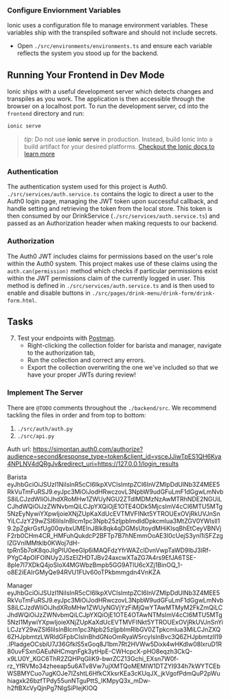 
### Configure Enviornment Variables

Ionic uses a configuration file to manage environment variables. These variables ship with the transpiled software and should not include secrets.

- Open `./src/environments/environments.ts` and ensure each variable reflects the system you stood up for the backend.

## Running Your Frontend in Dev Mode

Ionic ships with a useful development server which detects changes and transpiles as you work. The application is then accessible through the browser on a localhost port. To run the development server, cd into the `frontend` directory and run:

```bash
ionic serve
```

>_tip_: Do not use **ionic serve**  in production. Instead, build Ionic into a build artifact for your desired platforms.
[Checkout the Ionic docs to learn more](https://ionicframework.com/docs/cli/commands/build)

### Authentication

The authentication system used for this project is Auth0. `./src/services/auth.service.ts` contains the logic to direct a user to the Auth0 login page, managing the JWT token upon successful callback, and handle setting and retrieving the token from the local store. This token is then consumed by our DrinkService (`./src/services/auth.service.ts`) and passed as an Authorization header when making requests to our backend.

### Authorization

The Auth0 JWT includes claims for permissions based on the user's role within the Auth0 system. This project makes use of these claims using the `auth.can(permission)` method which checks if particular permissions exist within the JWT permissions claim of the currently logged in user. This method is defined in  `./src/services/auth.service.ts` and is then used to enable and disable buttons in `./src/pages/drink-menu/drink-form/drink-form.html`.


## Tasks
7. Test your endpoints with [Postman](https://getpostman.com). 
    - Right-clicking the collection folder for barista and manager, navigate to the authorization tab, 
    - Run the collection and correct any errors.
    - Export the collection overwriting the one we've included so that we have your proper JWTs during review!

### Implement The Server

There are `@TODO` comments throughout the `./backend/src`. We recommend tackling the files in order and from top to bottom:

1. `./src/auth/auth.py`
2. `./src/api.py`

Auth url:
https://simontan.auth0.com/authorize?audience=second&response_type=token&client_id=ysceJJiwTpES1QH6Kya4NPLNV4dQRgJv&redirect_uri=https://127.0.0.1/login_results

Barista
eyJhbGciOiJSUzI1NiIsInR5cCI6IkpXVCIsImtpZCI6InVZMlpDdUlNb3Z4MEE5RkVuTmFuRSJ9.eyJpc3MiOiJodHRwczovL3NpbW9udGFuLmF1dGgwLmNvbS8iLCJzdWIiOiJhdXRoMHw1ZWUyNGU2ZTdlMDMzNzAwMTRhNDE2NGUiLCJhdWQiOiJzZWNvbmQiLCJpYXQiOjE1OTE4ODk5MjcsImV4cCI6MTU5MTg5NzEyNywiYXpwIjoieXNjZUpKaXdUcEVTMVFINkt5YTROUExOVjRkUVJnSnYiLCJzY29wZSI6IiIsInBlcm1pc3Npb25zIjpbImdldDpkcmlua3MtZGV0YWlsIl19.2pZgkrGsfUg00qvbxUMEInJ8lk8qk4qDGMsUtoydMHiKlsqBhEtCeyVBNVjF2rb0CHm4CR_HMFuhQukdcP2BFTp7B7hNEmmOoAE3I0cUejS3ynl1iSFZzgIZGVnIMMtklb0KWoj7dH-tpRn5b7oK8qoJIgPIU0eeGlp6iMAQFdzYfrWAZclDvnVwpTaWD9IbJ3lRf-PYgC4pOIFOlNUy2JSzEIZHDTJBv24axcwXTaZG7A4rs9EfJA6TSE-8pIe7l7XDkQ4joSloX4MGWbzBmpb5GG9ATlU6cXZj1BinOQ_1-o8E2iEAIrGMyQe94RVU1FUv60oTPkbmmgdn4VnKZA

Manager
eyJhbGciOiJSUzI1NiIsInR5cCI6IkpXVCIsImtpZCI6InVZMlpDdUlNb3Z4MEE5RkVuTmFuRSJ9.eyJpc3MiOiJodHRwczovL3NpbW9udGFuLmF1dGgwLmNvbS8iLCJzdWIiOiJhdXRoMHw1ZWUyNGVjYzFiMjQwYTAwMTMyM2FkZmQiLCJhdWQiOiJzZWNvbmQiLCJpYXQiOjE1OTE4OTAwNTMsImV4cCI6MTU5MTg5NzI1MywiYXpwIjoieXNjZUpKaXdUcEVTMVFINkt5YTROUExOVjRkUVJnSnYiLCJzY29wZSI6IiIsInBlcm1pc3Npb25zIjpbImRlbGV0ZTpkcmlua3MiLCJnZXQ6ZHJpbmtzLWRldGFpbCIsInBhdGNoOmRyaW5rcyIsInBvc3Q6ZHJpbmtzIl19.lPIadgeOCsbiU7J36GfklS5xGoq8J1bm7Rt2HVWw5Dixk4wHKdlw08lxruD1R80uvFSxnGAEuNHCmqnFgk3ytHpE-CWHcpcX-pHO8eqzh3CkQ-x9LU0Y_KGC6ThR2ZQHPqGliK9-bwrZCZ13Gchi_EXsn7W0f-rz_YfRVMo34zheeap5u6ATv8Vw7ujXMTQoMEMIW1DTZYI934h7kWYTCEbWSBMYCuo7ugKOJe7IZshtL6HfkCXksrKEa3cKUqJX_jkVgofPdmQuP2pWuhiagxk26bzfTPdy55unNTguPttS_lKMpyQ3x_mDw-h2ftBXcVyQjnPg7NlgSiPIejKlOQ